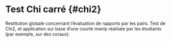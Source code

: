 # Test Chi carré {#chi2}



Restitution globale concernant l’évaluation de rapports par les pairs. Test de Chi2, et application sur base d’une courte manip réalisée par les étudiants (par exemple, sur des coraux).
